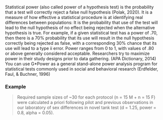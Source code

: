 Statistical power (also called power of a hypothesis test) is the probability that a test will correctly reject a false null hypothesis (Polak, 2020). It is a measure of how effective a statistical procedure is at identifying real differences between populations: It is the probability that use of the test will lead to the null hypothesis of no effect being rejected when the alternative hypothesis is true. For example, if a given statistical test has a power of .70, then there is a 70% probability that its use will result in the null hypothesis correctly being rejected as false, with a corresponding 30% chance that its use will lead to a type ii error. Power ranges from 0 to 1, with values of .80 or above generally considered acceptable. Researchers try to maximize power in their study designs prior to data gathering. (APA Dictionary, 2014) You can use G\*Power as a general stand-alone power analysis program for statistical tests commonly used in social and behavioral research (Erdfelder, Faul, & Buchner, 1996)

### Example

> Required sample sizes of ~30 for each protocol (n = 15 M + n = 15 F) were calculated a priori following pilot and previous observations in our laboratory of sex differences in novel tank test (d = 1.25, power = 0.8, alpha = 0.05).

<!-- <div x-data="{ count: 5, string: $el.innerHTML, cursor: 'pointer' }" x-text="$truncate(string, { words: count, ellipsis: '] - show full citation' })" @click="count = undefined, cursor = 'default'" :class="{ 'cursor-default' : cursor === 'default', 'cursor-pointer float-right underline' : cursor !== 'default' }" class="text-xs">[Fontana, B. D., Cleal, M., & Parker, M. O. (2019). Female adult zebrafish (Danio rerio) show higher levels of anxiety-like behavior than males, but do not differ in learning and memory capacity. European Journal of Neuroscience, ejn.14588. https://doi.org/10.1111/ejn.14588]</div> -->
